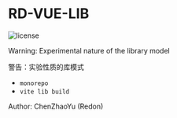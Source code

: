 # RD-VUE-LIB

![license](https://img.shields.io/badge/license-MIT-blue.svg)

Warning: Experimental nature of the library model

警告：实验性质的库模式

- `monorepo`
- `vite lib build`

Author: ChenZhaoYu (Redon)
